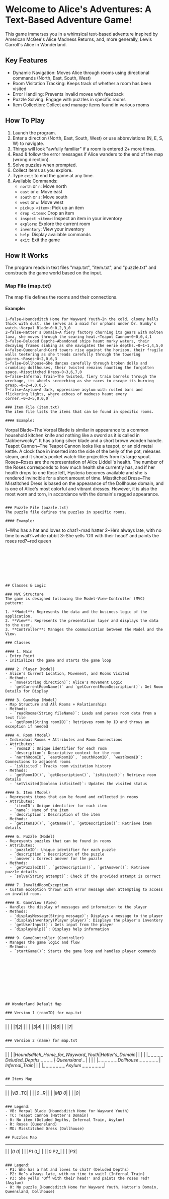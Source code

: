 # Welcome to Alice's Adventures: A Text-Based Adventure Game!

This game immerses you in a whimsical text-based adventure inspired by 
American McGee's Alice Madness Returns, and, more generally, Lewis Carroll's Alice in Wonderland. 

## Key Features
- Dynamic Navigation: Moves Alice through rooms using directional commands (North, East, South, West)
- Room Visitation Tracking: Keeps track of whether a room has been visited
- Error Handling: Prevents invalid moves with feedback
- Puzzle Solving: Engage with puzzles in specific rooms
- Item Collection: Collect and manage items found in various rooms

## How To Play
1. Launch the program.
2. Enter a direction (North, East, South, West) or use abbreviations (N, E, S, W) to navigate.
3. Things will look "awfully familiar" if a room is entered 2+ more times.
4. Read & follow the error messages if Alice wanders to the end of the map (wrong direction).
5. Solve puzzles when prompted.
6. Collect items as you explore.
7. Type `exit` to end the game at any time.
8. Available Commands:
   - `north` or `n`: Move north
   - `east` or `e`: Move east
   - `south` or `s`: Move south
   - `west` or `w`: Move west
   - `pickup <item>`: Pick up an item
   - `drop <item>`: Drop an item
   - `inspect <item>`: Inspect an item in your inventory
   - `explore`: Explore the current room
   - `inventory`: View your inventory
   - `help`: Display available commands
   - `exit`: Exit the game








## How It Works
The program reads in text files "map.txt", "item.txt", and "puzzle.txt" and constructs the game world based on the input.

### Map File (map.txt)
The map file defines the rooms and their connections.

#### Example:
```
1~false~Houndsditch Home for Wayward Youth~In the cold, gloomy halls thick with dust, she serves as a maid for orphans under Dr. Bumby's watch.~Vorpal Blade~0~0,2,3,0
2~false~Hatter's Domain~A fiery factory churning its gears with molten lava, she moves through the searing heat.~Teapot Cannon~0~0,0,4,1
3~false~Deluded Depths~Abandoned ships haunt murky waters, their decaying frames sinking as she navigates the eerie depths.~0~1~1,4,5,0
4~false~Queensland~Card towers rise against the horizon, their fragile walls teetering as she treads carefully through the towering spires.~Roses~0~2,0,6,3
5~false~Dollhouse~She dances carefully through broken dolls and crumbling dollhouses, their twisted remains haunting the forgotten space.~Misstitched Dress~0~3,6,7,0
6~false~Infernal Train~The twisted, fiery train barrels through the wreckage, its wheels screeching as she races to escape its burning grasp.~0~2~4,0,0,5
7~false~Asylum~A dark, oppressive asylum with rusted bars and flickering lights, where echoes of madness haunt every corner.~0~3~5,0,0,0```

### Item File (item.txt)
The item file lists the items that can be found in specific rooms.

#### Example:
```
Vorpal Blade~The Vorpal Blade is similar in appearance to a common household kitchen knife and nothing like a sword as it is called in "Jabberwocky". It has a long silver blade and a short brown wooden handle.
Teapot Cannon~The Teapot Cannon looks like a teapot, or an old metal kettle. A clock face in inserted into the side of the belly of the pot, releases steam, and it shoots pocket watch-like projectiles from its large spout.
Roses~Roses are the representation of Alice Liddell's health. The number of the Roses corresponds to how much health she currently has, and if her health drops to one Rose left, Hysteria becomes available and she is rendered invincible for a short amount of time.
Misstitched Dress~The Misstitched Dress is based on the appearance of the Dollhouse domain, and is one of Alice's most colorful and vibrant dresses. However, it is also the most worn and torn, in accordance with the domain's ragged appearance.
```

### Puzzle File (puzzle.txt)
The puzzle file defines the puzzles in specific rooms.

#### Example:
```
1~Who has a hat and loves to chat?~mad hatter
2~He’s always late, with no time to wait?~white rabbit
3~She yells 'Off with their head!' and paints the roses red?~red queen
```








## Classes & Logic

### MVC Structure
The game is designed following the Model-View-Controller (MVC) pattern:

1. **Model**: Represents the data and the business logic of the application.
2. **View**: Represents the presentation layer and displays the data to the user.
3. **Controller**: Manages the communication between the Model and the View.

### Classes

#### 1. Main
- Entry Point
- Initializes the game and starts the game loop

#### 2. Player (Model)
- Alice's Current Location, Movement, and Rooms Visited
- Methods:
  - `move(String direction)`: Alice's Movement Logic
  - `getCurrentRoomName()` and `getCurrentRoomDescription()`: Get Room Details for Display

#### 3. GameMap (Model)
- Map Structure and All Rooms + Relationships
- Methods:
  - `readRooms(String fileName)`: Loads and parses room data from a text file
  - `getRoom(String roomID)`: Retrieves room by ID and throws an exception if needed

#### 4. Room (Model)
- Individual Rooms + Attributes and Room Connections
- Attributes:
  - `roomID`: Unique identifier for each room
  - `description`: Descriptive context for the room
  - `northRoomID`, `eastRoomID`, `southRoomID`, `westRoomID`: Connections to adjacent rooms
  - `isVisited`: Tracks room visitation history
- Methods:
  - `getRoomID()`, `getDescription()`, `isVisited()`: Retrieve room details
  - `setVisited(boolean isVisited)`: Updates the visited status

#### 5. Item (Model)
- Represents items that can be found and collected in rooms
- Attributes:
  - `itemID`: Unique identifier for each item
  - `name`: Name of the item
  - `description`: Description of the item
- Methods:
  - `getItemID()`, `getName()`, `getDescription()`: Retrieve item details

#### 6. Puzzle (Model)
- Represents puzzles that can be found in rooms
- Attributes:
  - `puzzleID`: Unique identifier for each puzzle
  - `description`: Description of the puzzle
  - `answer`: Correct answer for the puzzle
- Methods:
  - `getPuzzleID()`, `getDescription()`, `getAnswer()`: Retrieve puzzle details
  - `solve(String attempt)`: Check if the provided attempt is correct

#### 7. InvalidRoomException
- Custom exception thrown with error message when attempting to access an invalid room.

#### 8. GameView (View)
- Handles the display of messages and information to the player
- Methods:
  - `displayMessage(String message)`: Displays a message to the player
  - `displayInventory(Player player)`: Displays the player's inventory
  - `getUserInput()`: Gets input from the player
  - `displayHelp()`: Displays help information

#### 9. GameController (Controller)
- Manages the game logic and flow
- Methods:
  - `startGame()`: Starts the game loop and handles player commands











## Wonderland Default Map

### Version 1 (roomID) for map.txt
```
 _ _ _ _
|   |   |
|_1_|_2_|
|   |   |
|_3_|_4_|
|   |   |
|_5_|_6_|
|   |
|_7_|
```

### Version 2 (name) for map.txt
```
 _ _ _ _ _ _ _ _ _ _ _ _ _ _ _ _ _ _ _ _ _ _ _ _ _ _ _ _ 
|   								 |				   |
|_Houndsditch_Home_for_Wayward_Youth_|_Hatter's_Domain_|
|   								 |   			   |
|_ _ _ _ _ _Deluded_Depths_ _ _ _ _ _|_ _Queensland_ _ |
|   								 |   			   |
|_ _ _ _ _ _ _Dollhouse_ _ _ _ _ _ _ | _Infernal_Train_|
|   								 |
|_ _ _ _ _ _ _ _Asylum_ _ _ _ _ _ _ _|
```

## Items Map
```
 _ _ _ _
|        |
|_VB_ _TC|
|        |
|_0_ __R_|
|        |
|_MD_ _0_|
|        |
|_0_|
```

### Legend:
- VB: Vorpal Blade (Houndsditch Home for Wayward Youth)
- TC: Teapot Cannon (Hatter's Domain)
- 0: No item (Deluded Depths, Infernal Train, Asylum)
- R: Roses (Queensland)
- MD: Misstitched Dress (Dollhouse)

## Puzzles Map
```
 _ _ _ _
|       |
|_0_ _0_|
|       |
|_P1_ 0_|
|       |
|_0_ P2_|
|       |
|_P3_|
```

### Legend:
- P1: Who has a hat and loves to chat? (Deluded Depths)
- P2: He’s always late, with no time to wait? (Infernal Train)
- P3: She yells 'Off with their head!' and paints the roses red? (Asylum)
- 0: No puzzle (Houndsditch Home for Wayward Youth, Hatter's Domain, Queensland, Dollhouse)










## Thank You & Enjoy Playing Alice's Adventures!
Emree Jensen
